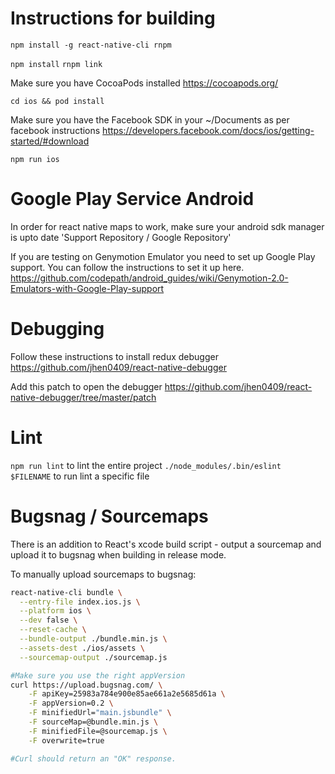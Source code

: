 
# Instructions for building

`npm install -g react-native-cli rnpm`

`npm install`
`rnpm link`

Make sure you have CocoaPods installed https://cocoapods.org/

`cd ios && pod install`

Make sure you have the Facebook SDK in your ~/Documents as per facebook instructions https://developers.facebook.com/docs/ios/getting-started/#download

`npm run ios`

# Google Play Service Android

In order for react native maps to work, make sure your android sdk manager is upto date 'Support Repository / Google Repository'

If you are testing on Genymotion Emulator you need to set up Google Play support.
You can follow the instructions to set it up here.
https://github.com/codepath/android_guides/wiki/Genymotion-2.0-Emulators-with-Google-Play-support


# Debugging

Follow these instructions to install redux debugger
https://github.com/jhen0409/react-native-debugger

Add this patch to open the debugger
https://github.com/jhen0409/react-native-debugger/tree/master/patch

# Lint

`npm run lint` to lint the entire project
`./node_modules/.bin/eslint $FILENAME` to run lint a specific file

# Bugsnag / Sourcemaps

There is an addition to React's xcode build script - output a sourcemap and upload
it to bugsnag when building in release mode.

To manually upload sourcemaps to bugsnag:

```bash
react-native-cli bundle \
  --entry-file index.ios.js \
  --platform ios \
  --dev false \
  --reset-cache \
  --bundle-output ./bundle.min.js \
  --assets-dest ./ios/assets \
  --sourcemap-output ./sourcemap.js

#Make sure you use the right appVersion
curl https://upload.bugsnag.com/ \
    -F apiKey=25983a784e900e85ae661a2e5685d61a \
    -F appVersion=0.2 \
    -F minifiedUrl="main.jsbundle" \
    -F sourceMap=@bundle.min.js \
    -F minifiedFile=@sourcemap.js \
    -F overwrite=true

#Curl should return an "OK" response.
```
